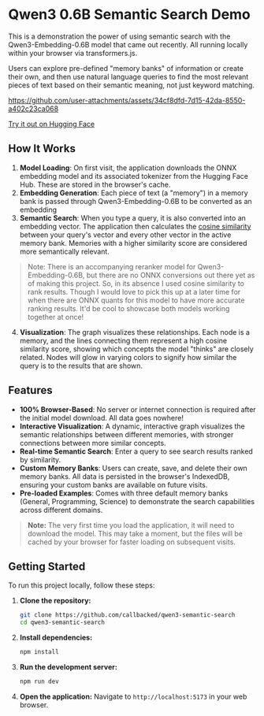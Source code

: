 # Qwen3 0.6B Semantic Search Demo

This is a demonstration the power of using semantic search with the Qwen3-Embedding-0.6B model that came out recently. All running locally within your browser via transformers.js.

Users can explore pre-defined "memory banks" of information or create their own, and then use natural language queries to find the most relevant pieces of text based on their semantic meaning, not just keyword matching.


https://github.com/user-attachments/assets/34cf8dfd-7d15-42da-8550-a402c23ca068

[Try it out on Hugging Face ](https://huggingface.co/spaces/callbacked/qwen3-semantic-search)


## How It Works

1.  **Model Loading**: On first visit, the application downloads the ONNX embedding model and its associated tokenizer from the Hugging Face Hub. These are stored in the browser's cache.
2.  **Embedding Generation**: Each piece of text (a "memory") in a memory bank is passed through Qwen3-Embedding-0.6B to be converted as an embedding
3.  **Semantic Search**: When you type a query, it is also converted into an embedding vector. The application then calculates the [cosine similarity](https://en.wikipedia.org/wiki/Cosine_similarity) between your query's vector and every other vector in the active memory bank. Memories with a higher similarity score are considered more semantically relevant.
> Note: There is an accompanying reranker model for Qwen3-Embedding-0.6B, but there are no ONNX conversions out there yet as of making this project. So, in its absence I used cosine similarity to rank results. Though I would love to pick this up at a later time for when there are ONNX quants for this model to have more accurate ranking results. It'd be cool to showcase both models working together at once!
4.  **Visualization**: The graph visualizes these relationships. Each node is a memory, and the lines connecting them represent a high cosine similarity score, showing which concepts the model "thinks" are closely related.
Nodes will glow in varying colors to signify how similar the query is to the results that are shown.


## Features

- **100% Browser-Based**: No server or internet connection is required after the initial model download. All data goes nowhere!
- **Interactive Visualization**: A dynamic, interactive graph visualizes the semantic relationships between different memories, with stronger connections between more similar concepts.
- **Real-time Semantic Search**: Enter a query to see search results ranked by similarity. 
- **Custom Memory Banks**: Users can create, save, and delete their own memory banks. All data is persisted in the browser's IndexedDB, ensuring your custom banks are available on future visits.
- **Pre-loaded Examples**: Comes with three default memory banks (General, Programming, Science) to demonstrate the search capabilities across different domains.

> **Note:** The very first time you load the application, it will need to download the model. This may take a moment, but the files will be cached by your browser for faster loading on subsequent visits.


## Getting Started

To run this project locally, follow these steps:


1.  **Clone the repository:**
    ```bash
    git clone https://github.com/callbacked/qwen3-semantic-search
    cd qwen3-semantic-search
    ```

2.  **Install dependencies:**
    ```bash
    npm install
    ```

3.  **Run the development server:**
    ```bash
    npm run dev
    ```

4.  **Open the application:**
    Navigate to `http://localhost:5173` in your web browser.


